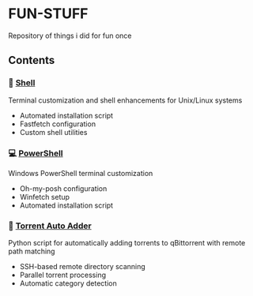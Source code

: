 # FUN-STUFF

Repository of things i did for fun once

## Contents

### 🐚 [Shell](./shell/)
Terminal customization and shell enhancements for Unix/Linux systems
- Automated installation script
- Fastfetch configuration
- Custom shell utilities

### 💻 [PowerShell](./powershell/)
Windows PowerShell terminal customization
- Oh-my-posh configuration
- Winfetch setup
- Automated installation script

### 🌊 [Torrent Auto Adder](./torrent_auto_adder.py)
Python script for automatically adding torrents to qBittorrent with remote path matching
- SSH-based remote directory scanning
- Parallel torrent processing
- Automatic category detection
